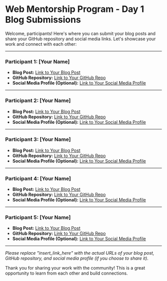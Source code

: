 # Web Mentorship Program - Day 1 Blog Submissions

Welcome, participants! Here's where you can submit your blog posts and share your GitHub repository and social media links. Let's showcase your work and connect with each other:

---

### Participant 1: [Your Name]

- **Blog Post:** [Link to Your Blog Post](insert_link_here)
- **GitHub Repository:** [Link to Your GitHub Repo](insert_link_here)
- **Social Media Profile (Optional):** [Link to Your Social Media Profile](insert_link_here)

---

### Participant 2: [Your Name]

- **Blog Post:** [Link to Your Blog Post](insert_link_here)
- **GitHub Repository:** [Link to Your GitHub Repo](insert_link_here)
- **Social Media Profile (Optional):** [Link to Your Social Media Profile](insert_link_here)

---

### Participant 3: [Your Name]

- **Blog Post:** [Link to Your Blog Post](insert_link_here)
- **GitHub Repository:** [Link to Your GitHub Repo](insert_link_here)
- **Social Media Profile (Optional):** [Link to Your Social Media Profile](insert_link_here)

---

### Participant 4: [Your Name]

- **Blog Post:** [Link to Your Blog Post](insert_link_here)
- **GitHub Repository:** [Link to Your GitHub Repo](insert_link_here)
- **Social Media Profile (Optional):** [Link to Your Social Media Profile](insert_link_here)

---

### Participant 5: [Your Name]

- **Blog Post:** [Link to Your Blog Post](insert_link_here)
- **GitHub Repository:** [Link to Your GitHub Repo](insert_link_here)
- **Social Media Profile (Optional):** [Link to Your Social Media Profile](insert_link_here)

---

*Please replace "insert_link_here" with the actual URLs of your blog post, GitHub repository, and social media profile (if you choose to share it).*

Thank you for sharing your work with the community! This is a great opportunity to learn from each other and build connections.
